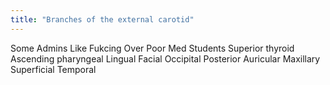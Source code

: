 ```yaml
---
title: "Branches of the external carotid"
---
```

Some Admins Like Fukcing Over Poor Med Students
Superior thyroid
Ascending pharyngeal
Lingual
Facial
Occipital
Posterior Auricular
Maxillary
Superficial Temporal

